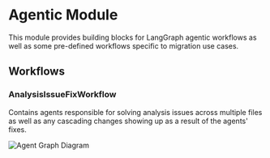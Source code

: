 # Agentic Module

This module provides building blocks for LangGraph agentic workflows as well as some pre-defined workflows specific to migration use cases.

## Workflows

### AnalysisIssueFixWorkflow

Contains agents responsible for solving analysis issues across multiple files as well as any cascading changes showing up as a result of the agents' fixes.

![Agent Graph Diagram](https://github.com/user-attachments/assets/e0bf8a37-c538-43b5-8d08-a3ed7a95a060)
